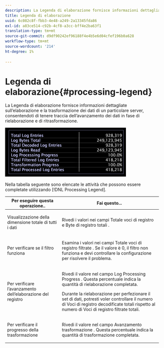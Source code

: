 ```yaml
---
description: La Legenda di elaborazione fornisce informazioni dettagliate sull’elaborazione e la trasformazione dei dati di un particolare server, consentendoti di tenere traccia dell’avanzamento dei dati in fase di rielaborazione e di ritrasformazione.
title: Legenda di elaborazione
uuid: 6c082c8f-fbb3-4e48-a249-2a13345fda86
exl-id: a83ce514-c92b-4cf8-a3cc-bff4e2ba63f1
translation-type: tm+mt
source-git-commit: d9df90242ef96188f4e4b5e6d04cfef196b0a628
workflow-type: tm+mt
source-wordcount: '214'
ht-degree: 1%

---
```


# Legenda di elaborazione{#processing-legend}

La Legenda di elaborazione fornisce informazioni dettagliate sull’elaborazione e la trasformazione dei dati di un particolare server, consentendoti di tenere traccia dell’avanzamento dei dati in fase di rielaborazione e di ritrasformazione.

![](assets/vis_ProcessingLegend.png)

Nella tabella seguente sono elencate le attività che possono essere completate utilizzando [!DNL Processing Legend].

<table id="table_6149250C44B14C44A3CB1CEF68B280C6"> 
 <thead> 
  <tr> 
   <th colname="col1" class="entry"> Per eseguire questa operazione.. </th> 
   <th colname="col2" class="entry"> Fai questo... </th> 
  </tr> 
 </thead>
 <tbody> 
  <tr> 
   <td colname="col1"> <p>Visualizzazione della dimensione totale di tutti i dati </p> </td> 
   <td colname="col2"> <p>Rivedi i valori nei campi <span class="wintitle"> Totale voci di registro</span> e <span class="wintitle"> Byte di registro totali</span> . </p> </td> 
  </tr> 
  <tr> 
   <td colname="col1"> <p>Per verificare se il filtro funziona </p> </td> 
   <td colname="col2"> <p>Esamina i valori nei campi <span class="wintitle"> Totale voci di registro filtrate</span> . Se il valore è 0, il filtro non funziona e devi controllare la configurazione per risolvere il problema. </p> </td> 
  </tr> 
  <tr> 
   <td colname="col1"> <p>Per verificare l’avanzamento dell’elaborazione del registro </p> </td> 
   <td colname="col2"> <p>Rivedi il valore nel campo <span class="wintitle"> Log Processing Progress</span> . Questa percentuale indica la quantità di rielaborazione completata. </p> <p>Durante la rielaborazione per perfezionare il set di dati, potresti voler controllare il numero di <span class="wintitle"> Voci di registro decodificate totali</span> rispetto al numero di <span class="wintitle"> Voci di registro filtrate totali</span>. </p> </td> 
  </tr> 
  <tr> 
   <td colname="col1"> <p>Per verificare il progresso della trasformazione </p> </td> 
   <td colname="col2"> <p>Rivedi il valore nel campo <span class="wintitle"> Avanzamento trasformazione</span> . Questa percentuale indica la quantità di trasformazione completata. </p> </td> 
  </tr> 
 </tbody> 
</table>
